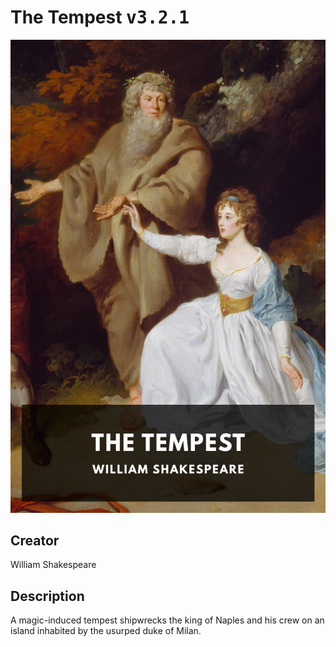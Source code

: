 
# The Tempest <kbd>v3.2.1</kbd>

<center>
  <img src="./cover-1024.jpg"/>
</center>

## Creator
William Shakespeare

## Description
A magic-induced tempest shipwrecks the king of Naples and his crew on an island inhabited by the usurped duke of Milan.
